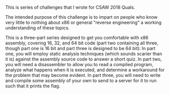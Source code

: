This is series of challenges that I wrote for CSAW 2018 Quals.

The intended purpose of this challenge is to impart on people who know very little to nothing about x86 or general "reverse engineering" a working understanding of these topics.

This is a three-part series designed to get you comfortable with x86 assembly, covering 16, 32, and 64 bit code (part two containing all three, though part one is 16 bit and part three is designed to be 64 bit):
 In part one, you will employ static analysis techniques (which sounds scarier than it is) against the assembly source code to answer a short quiz.
 In part two, you will need a disassembler to allow you to read a compiled program, analyze what happens when it is executed, and determine a workaround for the problem that may become evident.
 In part three, you will need to write and compile some assembly of your own to send to a server for it to run such that it prints the flag.
